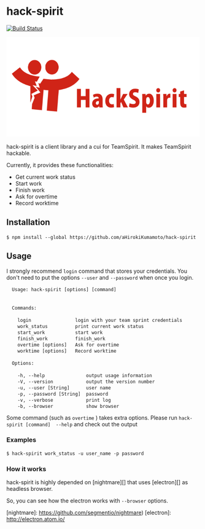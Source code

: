 # hack-spirit

[![Build Status](https://travis-ci.org/aHirokiKumamoto/hack-spirit.svg?branch=travis)](https://travis-ci.org/aHirokiKumamoto/hack-spirit)

<img height="260" src="logo.png">

hack-spirit is a client library and a cui for TeamSpirit.
It makes TeamSpirit hackable.

Currently, it provides these functionalities:

- Get current work status
- Start work
- Finish work
- Ask for overtime
- Record worktime

## Installation

```
$ npm install --global https://github.com/aHirokiKumamoto/hack-spirit
```


## Usage

I strongly recommend `login` command that stores your credentials.
You don't need to put the options `--user` and `--password` when once you login.

```
  Usage: hack-spirit [options] [command]


  Commands:

    login                login with your team sprint credentials
    work_status          print current work status
    start_work           start work
    finish_work          finish_work
    overtime [options]   Ask for overtime
    worktime [options]   Record worktime

  Options:

    -h, --help               output usage information
    -V, --version            output the version number
    -u, --user [String]      user name
    -p, --password [String]  password
    -v, --verbose            print log
    -b, --browser            show browser
```


Some command (such as `overtime` ) takes extra options.
Please run `hack-spirit [command]  --help` and check out the output


### Examples

```
$ hack-spirit work_status -u user_name -p password
```

### How it works

hack-spirit is highly depended on
[nightmare][] that uses [electron][] as headless browser.

So, you can see how the electron works with `--browser` options.


[nightmare]: https://github.com/segmentio/nightmare)
[electron]:  http://electron.atom.io/
